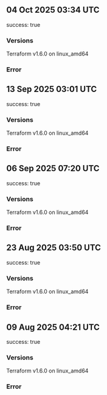 ## 04 Oct 2025 03:34 UTC

success: true

### Versions

Terraform v1.6.0
on linux_amd64

### Error

## 13 Sep 2025 03:01 UTC

success: true

### Versions

Terraform v1.6.0
on linux_amd64

### Error

## 06 Sep 2025 07:20 UTC

success: true

### Versions

Terraform v1.6.0
on linux_amd64

### Error

## 23 Aug 2025 03:50 UTC

success: true

### Versions

Terraform v1.6.0
on linux_amd64

### Error

## 09 Aug 2025 04:21 UTC

success: true

### Versions

Terraform v1.6.0
on linux_amd64

### Error

